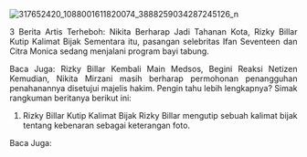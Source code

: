 ![317652420_1088001611820074_3888259034287245126_n](https://user-images.githubusercontent.com/69670050/205218855-560f6ee8-b497-49cc-88a0-1d9d71664b58.jpg)
<div align="justify">
3 Berita Artis Terheboh: Nikita Berharap Jadi Tahanan Kota, Rizky Billar Kutip Kalimat Bijak
Sementara itu, pasangan selebritas Ifan Seventeen dan Citra Monica sedang menjalani program bayi tabung.

Baca Juga:
Rizky Billar Kembali Main Medsos, Begini Reaksi Netizen
Kemudian, Nikita Mirzani masih berharap permohonan penangguhan penahanannya disetujui majelis hakim.
Pengin tahu lebih lengkapnya? Simak rangkuman beritanya berikut ini:

1. Rizky Billar Kutip Kalimat Bijak
Rizky Billar mengutip sebuah kalimat bijak tentang kebenaran sebagai keterangan foto.

Baca Juga:

